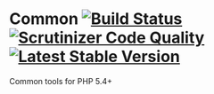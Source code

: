 Common [![Build Status](https://api.travis-ci.org/andytruong/common.svg?branch=v0.1)](https://travis-ci.org/andytruong/common) [![Scrutinizer Code Quality](https://scrutinizer-ci.com/g/andytruong/common/badges/quality-score.png?b=v0.1)](https://scrutinizer-ci.com/g/andytruong/common/?branch=v0.1) [![Latest Stable Version](https://poser.pugx.org/andytruong/common/v/stable.png)](https://packagist.org/packages/andytruong/common)
======

Common tools for PHP 5.4+

